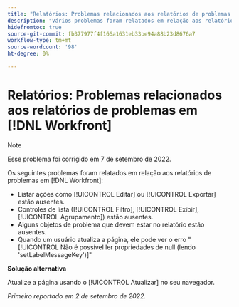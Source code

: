 ```yaml
---
title: "Relatórios: Problemas relacionados aos relatórios de problemas no Workfront"
description: "Vários problemas foram relatados em relação aos relatórios de problemas em [!DNL Workfront]."
hidefromtoc: true
source-git-commit: fb377977f4f166a1631eb33be94a88b23d8676a7
workflow-type: tm+mt
source-wordcount: '98'
ht-degree: 0%

---
```



# Relatórios: Problemas relacionados aos relatórios de problemas em [!DNL Workfront]

>[!NOTE]
>
>Esse problema foi corrigido em 7 de setembro de 2022.

Os seguintes problemas foram relatados em relação aos relatórios de problemas em [!DNL Workfront]:

* Listar ações como [!UICONTROL Editar] ou [!UICONTROL Exportar] estão ausentes.
* Controles de lista ([!UICONTROL Filtro], [!UICONTROL Exibir], [!UICONTROL Agrupamento]) estão ausentes.
* Alguns objetos de problema que devem estar no relatório estão ausentes.
* Quando um usuário atualiza a página, ele pode ver o erro &quot;[!UICONTROL Não é possível ler propriedades de null (lendo &#39;setLabelMessageKey&#39;)]&quot;

**Solução alternativa**

Atualize a página usando o [!UICONTROL Atualizar] no seu navegador.

_Primeiro reportado em 2 de setembro de 2022._

